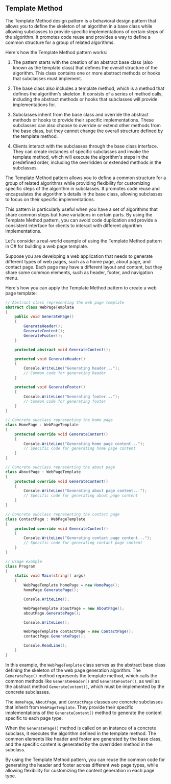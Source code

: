 ## Template Method 
The Template Method design pattern is a behavioral design pattern that allows you to define the skeleton of an algorithm in a base class while allowing subclasses to provide specific implementations of certain steps of the algorithm. It promotes code reuse and provides a way to define a common structure for a group of related algorithms.

Here's how the Template Method pattern works:

1. The pattern starts with the creation of an abstract base class (also known as the template class) that defines the overall structure of the algorithm. This class contains one or more abstract methods or hooks that subclasses must implement.

2. The base class also includes a template method, which is a method that defines the algorithm's skeleton. It consists of a series of method calls, including the abstract methods or hooks that subclasses will provide implementations for.

3. Subclasses inherit from the base class and override the abstract methods or hooks to provide their specific implementations. These subclasses can also choose to override or extend other methods from the base class, but they cannot change the overall structure defined by the template method.

4. Clients interact with the subclasses through the base class interface. They can create instances of specific subclasses and invoke the template method, which will execute the algorithm's steps in the predefined order, including the overridden or extended methods in the subclasses.

The Template Method pattern allows you to define a common structure for a group of related algorithms while providing flexibility for customizing specific steps of the algorithm in subclasses. It promotes code reuse and encapsulates the algorithm's details in the base class, allowing subclasses to focus on their specific implementations.

This pattern is particularly useful when you have a set of algorithms that share common steps but have variations in certain parts. By using the Template Method pattern, you can avoid code duplication and provide a consistent interface for clients to interact with different algorithm implementations.

Let's consider a real-world example of using the Template Method pattern in C# for building a web page template.

Suppose you are developing a web application that needs to generate different types of web pages, such as a home page, about page, and contact page. Each page may have a different layout and content, but they share some common elements, such as header, footer, and navigation menu.

Here's how you can apply the Template Method pattern to create a web page template:

```csharp
// Abstract class representing the web page template
abstract class WebPageTemplate
{
    public void GeneratePage()
    {
        GenerateHeader();
        GenerateContent();
        GenerateFooter();
    }

    protected abstract void GenerateContent();

    protected void GenerateHeader()
    {
        Console.WriteLine("Generating header...");
        // Common code for generating header
    }

    protected void GenerateFooter()
    {
        Console.WriteLine("Generating footer...");
        // Common code for generating footer
    }
}

// Concrete subclass representing the home page
class HomePage : WebPageTemplate
{
    protected override void GenerateContent()
    {
        Console.WriteLine("Generating home page content...");
        // Specific code for generating home page content
    }
}

// Concrete subclass representing the about page
class AboutPage : WebPageTemplate
{
    protected override void GenerateContent()
    {
        Console.WriteLine("Generating about page content...");
        // Specific code for generating about page content
    }
}

// Concrete subclass representing the contact page
class ContactPage : WebPageTemplate
{
    protected override void GenerateContent()
    {
        Console.WriteLine("Generating contact page content...");
        // Specific code for generating contact page content
    }
}

// Usage example
class Program
{
    static void Main(string[] args)
    {
        WebPageTemplate homePage = new HomePage();
        homePage.GeneratePage();

        Console.WriteLine();

        WebPageTemplate aboutPage = new AboutPage();
        aboutPage.GeneratePage();

        Console.WriteLine();

        WebPageTemplate contactPage = new ContactPage();
        contactPage.GeneratePage();

        Console.ReadLine();
    }
}
```

In this example, the `WebPageTemplate` class serves as the abstract base class defining the skeleton of the web page generation algorithm. The `GeneratePage()` method represents the template method, which calls the common methods like `GenerateHeader()` and `GenerateFooter()`, as well as the abstract method `GenerateContent()`, which must be implemented by the concrete subclasses.

The `HomePage`, `AboutPage`, and `ContactPage` classes are concrete subclasses that inherit from `WebPageTemplate`. They provide their specific implementations of the `GenerateContent()` method to generate the content specific to each page type.

When the `GeneratePage()` method is called on an instance of a concrete subclass, it executes the algorithm defined in the template method. The common elements like header and footer are generated by the base class, and the specific content is generated by the overridden method in the subclass.

By using the Template Method pattern, you can reuse the common code for generating the header and footer across different web page types, while allowing flexibility for customizing the content generation in each page type.